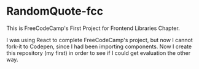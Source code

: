 # RandomQuote-fcc
This is FreeCodeCamp's First Project for Frontend Libraries Chapter.

I was using React to complete FreeCodeCamp's project, but now I cannot fork-it to Codepen, since I had been importing components. Now I create this repository (my first) in order to see if I could get evaluation the other way.
